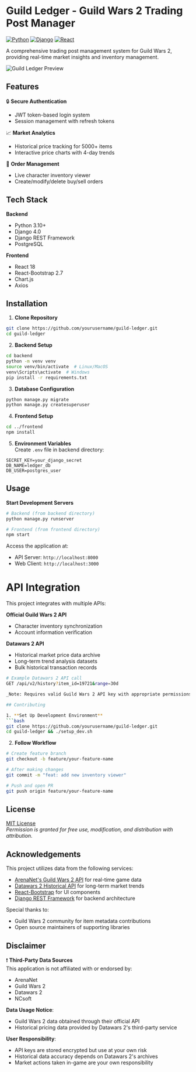 # Guild Ledger - Guild Wars 2 Trading Post Manager

[![Python](https://img.shields.io/badge/Python-3.10+-blue?logo=python)](https://python.org)
[![Django](https://img.shields.io/badge/Django-4.0-brightgreen?logo=django)](https://djangoproject.com)
[![React](https://img.shields.io/badge/React-18.x-%2361DAFB?logo=react)](https://reactjs.org)

A comprehensive trading post management system for Guild Wars 2, providing real-time market insights and inventory management.

![Guild Ledger Preview](https://imgur.com/a/sSFhSii)

## Features

🔒 **Secure Authentication**  
- JWT token-based login system  
- Session management with refresh tokens  

📈 **Market Analytics**  
- Historical price tracking for 5000+ items  
- Interactive price charts with 4-day trends   

💼 **Order Management** 
- Live character inventory viewer 
- Create/modify/delete buy/sell orders  

## Tech Stack

**Backend**  
- Python 3.10+  
- Django 4.0  
- Django REST Framework  
- PostgreSQL  

**Frontend**  
- React 18  
- React-Bootstrap 2.7  
- Chart.js  
- Axios  

## Installation

1. **Clone Repository**  
```bash
git clone https://github.com/yourusername/guild-ledger.git
cd guild-ledger
```

2. **Backend Setup**  
```bash
cd backend
python -m venv venv
source venv/bin/activate  # Linux/MacOS
venv\Scripts\activate  # Windows
pip install -r requirements.txt
```

3. **Database Configuration**  
```bash
python manage.py migrate
python manage.py createsuperuser
```

4. **Frontend Setup**  
```bash
cd ../frontend
npm install
```

5. **Environment Variables**  
Create `.env` file in backend directory:  
```env
SECRET_KEY=your_django_secret
DB_NAME=ledger_db
DB_USER=postgres_user
```

## Usage

**Start Development Servers**  
```bash
# Backend (from backend directory)
python manage.py runserver

# Frontend (from frontend directory)
npm start
```

Access the application at:  
- API Server: `http://localhost:8000`  
- Web Client: `http://localhost:3000`

# API Integration

This project integrates with multiple APIs:

**Official Guild Wars 2 API**   
- Character inventory synchronization  
- Account information verification  

**Datawars 2 API**  
- Historical market price data archive  
- Long-term trend analysis datasets  
- Bulk historical transaction records  

```bash
# Example Datawars 2 API call
GET /api/v2/history?item_id=19721&range=30d

_Note: Requires valid Guild Wars 2 API key with appropriate permissions._

## Contributing

1. **Set Up Development Environment**  
```bash
git clone https://github.com/yourusername/guild-ledger.git
cd guild-ledger && ./setup_dev.sh
```

2. **Follow Workflow**  
```bash
# Create feature branch
git checkout -b feature/your-feature-name

# After making changes
git commit -m "feat: add new inventory viewer"

# Push and open PR
git push origin feature/your-feature-name
```

## License

[MIT License](LICENSE)  
_Permission is granted for free use, modification, and distribution with attribution._

## Acknowledgements

This project utilizes data from the following services:

- [ArenaNet's Guild Wars 2 API](https://wiki.guildwars2.com/wiki/API:Main) for real-time game data  
- [Datawars 2 Historical API](https://datawars2.io/docs) for long-term market trends  
- [React-Bootstrap](https://react-bootstrap.github.io/) for UI components  
- [Django REST Framework](https://www.django-rest-framework.org/) for backend architecture  

Special thanks to:
- Guild Wars 2 community for item metadata contributions
- Open source maintainers of supporting libraries

## Disclaimer

❗ **Third-Party Data Sources**  
This application is not affiliated with or endorsed by:
- ArenaNet
- Guild Wars 2
- Datawars 2
- NCsoft

**Data Usage Notice**:  
- Guild Wars 2 data obtained through their official API  
- Historical pricing data provided by Datawars 2's third-party service  

**User Responsibility**:  
- API keys are stored encrypted but use at your own risk  
- Historical data accuracy depends on Datawars 2's archives  
- Market actions taken in-game are your own responsibility
